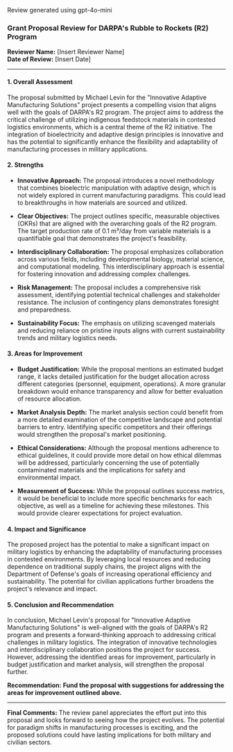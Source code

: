 Review generated using gpt-4o-mini

### Grant Proposal Review for DARPA's Rubble to Rockets (R2) Program

**Reviewer Name:** [Insert Reviewer Name]  
**Date of Review:** [Insert Date]

---

#### **1. Overall Assessment**

The proposal submitted by Michael Levin for the "Innovative Adaptive Manufacturing Solutions" project presents a compelling vision that aligns well with the goals of DARPA's R2 program. The project aims to address the critical challenge of utilizing indigenous feedstock materials in contested logistics environments, which is a central theme of the R2 initiative. The integration of bioelectricity and adaptive design principles is innovative and has the potential to significantly enhance the flexibility and adaptability of manufacturing processes in military applications.

#### **2. Strengths**

- **Innovative Approach:** The proposal introduces a novel methodology that combines bioelectric manipulation with adaptive design, which is not widely explored in current manufacturing paradigms. This could lead to breakthroughs in how materials are sourced and utilized.
  
- **Clear Objectives:** The project outlines specific, measurable objectives (OKRs) that are aligned with the overarching goals of the R2 program. The target production rate of 0.1 m³/day from variable materials is a quantifiable goal that demonstrates the project's feasibility.

- **Interdisciplinary Collaboration:** The proposal emphasizes collaboration across various fields, including developmental biology, material science, and computational modeling. This interdisciplinary approach is essential for fostering innovation and addressing complex challenges.

- **Risk Management:** The proposal includes a comprehensive risk assessment, identifying potential technical challenges and stakeholder resistance. The inclusion of contingency plans demonstrates foresight and preparedness.

- **Sustainability Focus:** The emphasis on utilizing scavenged materials and reducing reliance on pristine inputs aligns with current sustainability trends and military logistics needs.

#### **3. Areas for Improvement**

- **Budget Justification:** While the proposal mentions an estimated budget range, it lacks detailed justification for the budget allocation across different categories (personnel, equipment, operations). A more granular breakdown would enhance transparency and allow for better evaluation of resource allocation.

- **Market Analysis Depth:** The market analysis section could benefit from a more detailed examination of the competitive landscape and potential barriers to entry. Identifying specific competitors and their offerings would strengthen the proposal's market positioning.

- **Ethical Considerations:** Although the proposal mentions adherence to ethical guidelines, it could provide more detail on how ethical dilemmas will be addressed, particularly concerning the use of potentially contaminated materials and the implications for safety and environmental impact.

- **Measurement of Success:** While the proposal outlines success metrics, it would be beneficial to include more specific benchmarks for each objective, as well as a timeline for achieving these milestones. This would provide clearer expectations for project evaluation.

#### **4. Impact and Significance**

The proposed project has the potential to make a significant impact on military logistics by enhancing the adaptability of manufacturing processes in contested environments. By leveraging local resources and reducing dependence on traditional supply chains, the project aligns with the Department of Defense's goals of increasing operational efficiency and sustainability. The potential for civilian applications further broadens the project's relevance and impact.

#### **5. Conclusion and Recommendation**

In conclusion, Michael Levin's proposal for "Innovative Adaptive Manufacturing Solutions" is well-aligned with the goals of DARPA's R2 program and presents a forward-thinking approach to addressing critical challenges in military logistics. The integration of innovative technologies and interdisciplinary collaboration positions the project for success. However, addressing the identified areas for improvement, particularly in budget justification and market analysis, will strengthen the proposal further.

**Recommendation:** **Fund the proposal with suggestions for addressing the areas for improvement outlined above.** 

---

**Final Comments:** The review panel appreciates the effort put into this proposal and looks forward to seeing how the project evolves. The potential for paradigm shifts in manufacturing processes is exciting, and the proposed solutions could have lasting implications for both military and civilian sectors.
